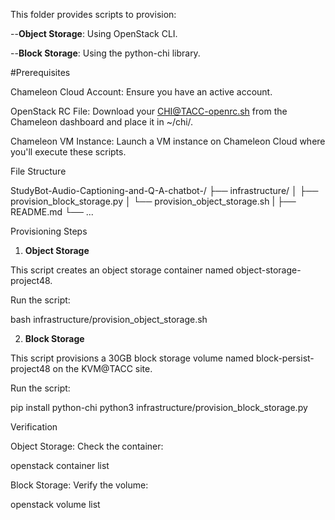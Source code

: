 This folder provides scripts to provision:

--**Object Storage**: Using OpenStack CLI.


--**Block Storage**: Using the python-chi library.

#Prerequisites


Chameleon Cloud Account: Ensure you have an active account.

OpenStack RC File: Download your CHI@TACC-openrc.sh from the Chameleon dashboard and place it in ~/chi/.

Chameleon VM Instance: Launch a VM instance on Chameleon Cloud where you'll execute these scripts.


File Structure

StudyBot-Audio-Captioning-and-Q-A-chatbot-/
├── infrastructure/
│   ├── provision_block_storage.py
│   └── provision_object_storage.sh
|   ├── README.md
└── ...


Provisioning Steps

1. **Object Storage**
   
This script creates an object storage container named object-storage-project48.

Run the script:

bash infrastructure/provision_object_storage.sh

2. **Block Storage**
   
This script provisions a 30GB block storage volume named block-persist-project48 on the KVM@TACC site.

Run the script:

pip install python-chi
python3 infrastructure/provision_block_storage.py

Verification

Object Storage: Check the container:

  openstack container list

Block Storage: Verify the volume:

  openstack volume list
